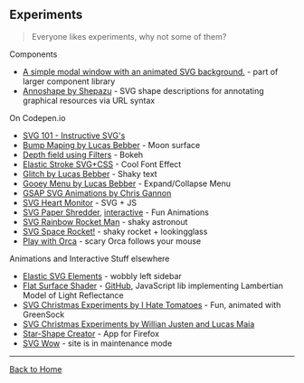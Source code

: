 ## Experiments
> Everyone likes experiments, why not some of them?

Components

* [A simple modal window with an animated SVG background.](https://codyhouse.co/gem/svg-modal-window/) - part of larger component library
* [Annoshape by Shepazu](http://shepazu.github.io/annoshape/annoshape.html) - SVG shape descriptions for annotating graphical resources via URL syntax

On Codepen.io

* [SVG 101 - Instructive SVG's](https://codepen.io/collection/AxKdex/)
* [Bump Maping by Lucas Bebber](https://codepen.io/lbebber/details/RNgWXL/) - Moon surface
* [Depth field using Filters](https://codepen.io/vcurd/pen/caFxz) - Bokeh
* [Elastic Stroke SVG+CSS](https://codepen.io/yoksel/pen/XJbzrO) -  Cool Font Effect
* [Glitch by Lucas Bebber](https://codepen.io/lbebber/details/qEjRYd/) - Shaky text
* [Gooey Menu by Lucas Bebber](https://codepen.io/lbebber/full/LELBEo/) - Expand/Collapse Menu
* [GSAP SVG Animations by Chris Gannon](https://codepen.io/collection/XzxeNJ/)
* [SVG Heart Monitor](https://codepen.io/chrisgannon/pen/waaByJ) - SVG + JS
* [SVG Paper Shredder](https://codepen.io/chrisgannon/details/bdGqBo/), [interactive](https://codepen.io/chrisgannon/pen/BNaVQO/) - Fun Animations
* [SVG Rainbow Rocket Man](https://codepen.io/chrisgannon/details/EjVyXN/) - shaky astronout
* [SVG Space Rocket!](https://codepen.io/chrisgannon/pen/QbLMxz) - shaky rocket + lookingglass
* [Play with Orca](https://codepen.io/diegoleme/pen/rIokB) - scary Orca follows your mouse

Animations and Interactive Stuff elsewhere

* [Elastic SVG Elements](http://tympanus.net/Development/ElasticSVGElements/) - wobbly left sidebar
* [Flat Surface Shader](http://matthew.wagerfield.com/flat-surface-shader/) - [GitHub](https://github.com/wagerfield/flat-surface-shader), JavaScript lib implementing Lambertian Model of Light Reflectance
* [SVG Christmas Experiments by I Hate Tomatoes](https://ihatetomatoes.net/svg-christmas/) - Fun, animated with GreenSock
* [SVG Christmas Experiments by Willian Justen and Lucas Maia](http://lucasmaiaesilva.github.io/svgexperiment/)
* [Star-Shape Creator](http://svg-whiz.com/svg/StarMaker-FF.svg) -  App for Firefox
* [SVG Wow](http://svg-wow.org/) - site is in maintenance mode

---
[Back to Home](https://github.com/knbknb/awesome-svg)
